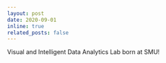 ```yaml
---
layout: post
date: 2020-09-01
inline: true
related_posts: false
---
```


Visual and Intelligent Data Analytics Lab born at SMU!